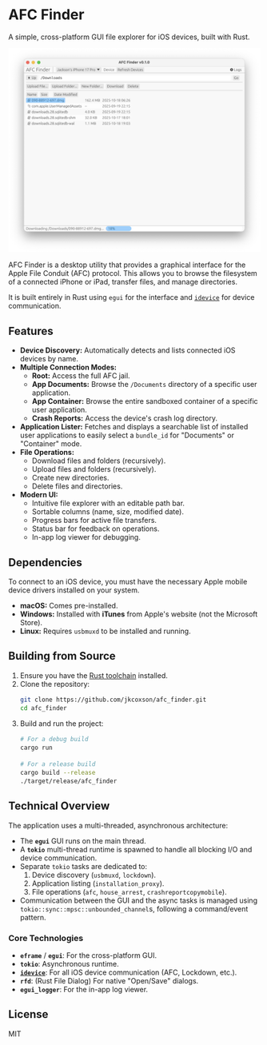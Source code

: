 # AFC Finder

A simple, cross-platform GUI file explorer for iOS devices, built with Rust.

![screenshot](https://github.com/jkcoxson/afc_finder/blob/master/ss.png?raw=true)

AFC Finder is a desktop utility that provides a graphical interface for the Apple File Conduit (AFC) protocol. This allows you to browse the filesystem of a connected iPhone or iPad, transfer files, and manage directories.

It is built entirely in Rust using `egui` for the interface and [`idevice`](https://github.com/jkcoxson/idevice) for device communication.

## Features

  * **Device Discovery:** Automatically detects and lists connected iOS devices by name.
  * **Multiple Connection Modes:**
      * **Root:** Access the full AFC jail.
      * **App Documents:** Browse the `/Documents` directory of a specific user application.
      * **App Container:** Browse the entire sandboxed container of a specific user application.
      * **Crash Reports:** Access the device's crash log directory.
  * **Application Lister:** Fetches and displays a searchable list of installed user applications to easily select a `bundle_id` for "Documents" or "Container" mode.
  * **File Operations:**
      * Download files and folders (recursively).
      * Upload files and folders (recursively).
      * Create new directories.
      * Delete files and directories.
  * **Modern UI:**
      * Intuitive file explorer with an editable path bar.
      * Sortable columns (name, size, modified date).
      * Progress bars for active file transfers.
      * Status bar for feedback on operations.
      * In-app log viewer for debugging.

## Dependencies

To connect to an iOS device, you must have the necessary Apple mobile device drivers installed on your system.

  * **macOS:** Comes pre-installed.
  * **Windows:** Installed with **iTunes** from Apple's website (not the Microsoft Store).
  * **Linux:** Requires `usbmuxd` to be installed and running.

## Building from Source

1.  Ensure you have the [Rust toolchain](https://rustup.rs/) installed.
2.  Clone the repository:
    ```sh
    git clone https://github.com/jkcoxson/afc_finder.git
    cd afc_finder
    ```
3.  Build and run the project:
    ```sh
    # For a debug build
    cargo run

    # For a release build
    cargo build --release
    ./target/release/afc_finder
    ```

## Technical Overview

The application uses a multi-threaded, asynchronous architecture:

  * The **`egui`** GUI runs on the main thread.
  * A **`tokio`** multi-thread runtime is spawned to handle all blocking I/O and device communication.
  * Separate `tokio` tasks are dedicated to:
    1.  Device discovery (`usbmuxd`, `lockdown`).
    2.  Application listing (`installation_proxy`).
    3.  File operations (`afc`, `house_arrest`, `crashreportcopymobile`).
  * Communication between the GUI and the async tasks is managed using `tokio::sync::mpsc::unbounded_channel`s, following a command/event pattern.

### Core Technologies

  * **`eframe`** / **`egui`**: For the cross-platform GUI.
  * **`tokio`**: Asynchronous runtime.
  * [**`idevice`**](https://github.com/jkcoxson/idevice): For all iOS device communication (AFC, Lockdown, etc.).
  * **`rfd`**: (Rust File Dialog) For native "Open/Save" dialogs.
  * **`egui_logger`**: For the in-app log viewer.

## License

MIT
